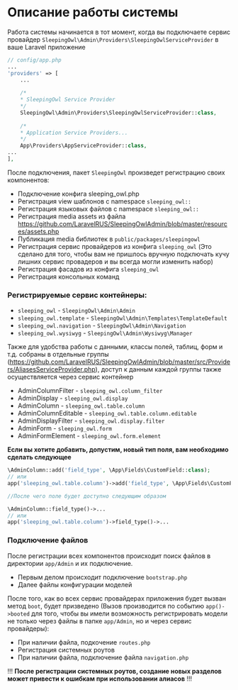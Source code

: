 # Описание работы системы

Работа системы начинается в тот момент, когда вы подключаете сервис провайдер `SleepingOwl\Admin\Providers\SleepingOwlServiceProvider` в ваше Laravel приложение

```php
// config/app.php
...
'providers' => [
    ...
    
    /*
    * SleepingOwl Service Provider
    */
    SleepingOwl\Admin\Providers\SleepingOwlServiceProvider::class,
    
    /*
    * Application Service Providers...
    */
    App\Providers\AppServiceProvider::class,
...
],
```

После подключения, пакет `SleepingOwl` произведет регистрацию своих компонентов:

- Подключение конфига sleeping_owl.php
- Регистрация view шаблонов c namespace `sleeping_owl::`
- Регистрация языковых файлов с namespace `sleeping_owl::`
- Регистрация media assets из файла https://github.com/LaravelRUS/SleepingOwlAdmin/blob/master/resources/assets.php
- Публикация media библиотек в `public/packages/sleepingowl`
- Регистрация сервис провайдеров из конфига `sleeping_owl` (Это сделано для того, чтобы вам не пришлось вручную 
подключать кучу лишних сервис провадеров и вы всегда могли изменить набор)
- Регистрация фасадов из конфига `sleeping_owl`
- Регистрация консольных команд

### Регистрируемые сервис контейнеры:

- `sleeping_owl` - `SleepingOwl\Admin\Admin`
- `sleeping_owl.template` - `SleepingOwl\Admin\Templates\TemplateDefault`
- `sleeping_owl.navigation` - `SleepingOwl\Admin\Navigation`
- `sleeping_owl.wysiwyg` - `SleepingOwl\Admin\Wysiwyg\Manager`

Также для удобства работы с данными, классы полей, таблиц, форм и т.д. собраны в отдельные группы (https://github.com/LaravelRUS/SleepingOwlAdmin/blob/master/src/Providers/AliasesServiceProvider.php),
доступ к данным каждой группы также осуществляется через сервис контейнер

- AdminColumnFilter - `sleeping_owl.column_filter`
- AdminDisplay - `sleeping_owl.display`
- AdminColumn - `sleeping_owl.table.column`
- AdminColumnEditable - `sleeping_owl.table.column.editable`
- AdminDisplayFilter - `sleeping_owl.display.filter`
- AdminForm - `sleeping_owl.form`
- AdminFormElement - `sleeping_owl.form.element`

**Если вы хотите добавить, допустим, новый тип поля, вам необходимо сделать следующее**

```php
\AdminColumn::add('field_type', \App\Fields\CustomField::class);
// или
app('sleeping_owl.table.column')->add('field_type', \App\Fields\CustomField::class);

//После чего поле будет доступно следующим образом

\AdminColumn::field_type()->...
// или
app('sleeping_owl.table.column')->field_type()->...
```

### Подключение файлов

После регистрации всех компонентов происходит поиск файлов в директории `app/Admin` и их подключение. 
- Первым делом происходит подключение `bootstrap.php`
- Далее файлы конфигурации моделей

После того, как во всех сервис провайдерах приложения будет вызван метод `boot`, будет призведено 
(Вызов производится по событию `app()->booted` для того, чтобы вы имели возможность регистрировать модели 
не только через файлы в папке `app/Admin`, но и через сервис провайдеры):
- При наличии файла, подкочение `routes.php`
- Регистрация системных роутов
- При наличии файла, подключение файла `navigation.php`

!!! **После регистрации системных роутов, создание новых разделов может привести к ошибкам при использовании алиасов** !!!
